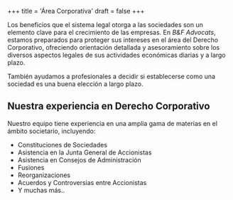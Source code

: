 +++
title = 'Área Corporativa'
draft = false
+++

Los beneficios que el sistema legal otorga a las sociedades son un elemento clave para el crecimiento de las empresas. En <i>B&F Advocats</i>, estamos preparados para proteger sus intereses  en el área del Derecho Corporativo, ofreciendo orientación detallada y asesoramiento sobre los diversos aspectos legales de sus actividades económicas diarias y a largo plazo.

También ayudamos a profesionales a decidir si establecerse como una sociedad es una buena elección a largo plazo.

## Nuestra experiencia en Derecho Corporativo

Nuestro equipo tiene experiencia en una amplia gama de materias en el ámbito societario, incluyendo:

* Constituciones de Sociedades
* Asistencia en la Junta General de Accionistas
* Asistencia en Consejos de Administración
* Fusiones
* Reorganizaciones
* Acuerdos y Controversias entre Accionistas
* Y muchas más..
